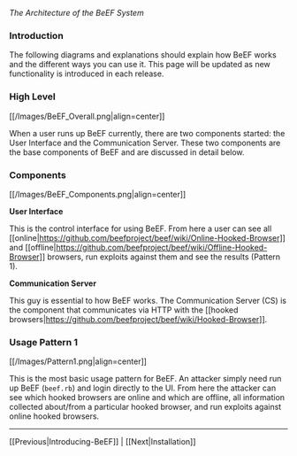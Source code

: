 _The Architecture of the BeEF System_

### Introduction ###

The following diagrams and explanations should explain how BeEF works and the different ways you can use it. This page will be updated as new functionality is introduced in each release.

### High Level ###

[[/Images/BeEF_Overall.png|align=center]]

When a user runs up BeEF currently, there are two components started: the User Interface and the Communication Server. These two components are the base components of BeEF and are discussed in detail below.

### Components ###

[[/Images/BeEF_Components.png|align=center]]


**User Interface**

This is the control interface for using BeEF. From here a user can see all [[online|https://github.com/beefproject/beef/wiki/Online-Hooked-Browser]] and [[offline|https://github.com/beefproject/beef/wiki/Offline-Hooked-Browser]] browsers, run exploits against them and see the results (Pattern 1).

**Communication Server**

This guy is essential to how BeEF works. The Communication Server (CS) is the component that communicates via HTTP with the [[hooked browsers|https://github.com/beefproject/beef/wiki/Hooked-Browser]].

### Usage Pattern 1 ###

[[/Images/Pattern1.png|align=center]]

This is the most basic usage pattern for BeEF. An attacker simply need run up BeEF (`beef.rb`) and login directly to the UI. From here the attacker can see which hooked browsers are online and which are offline, all information collected about/from a particular hooked browser, and run exploits against online hooked browsers.

***
[[Previous|Introducing-BeEF]] | [[Next|Installation]]